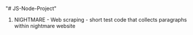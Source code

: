"# JS-Node-Project" 

1. NIGHTMARE - Web scraping - short test code that collects paragraphs within nightmare website
